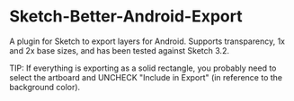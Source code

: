 Sketch-Better-Android-Export
============================

A plugin for Sketch to export layers for Android. Supports transparency, 1x and 2x base sizes, and has been tested against Sketch 3.2.

TIP: If everything is exporting as a solid rectangle, you probably need to select the artboard and UNCHECK "Include in Export" (in reference to the background color).
